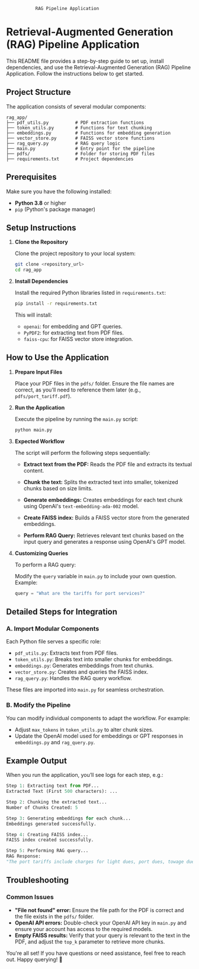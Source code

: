                RAG Pipeline Application
# Retrieval-Augmented Generation (RAG) Pipeline Application

This README file provides a step-by-step guide to set up, install dependencies, and use the Retrieval-Augmented Generation (RAG) Pipeline Application. Follow the instructions below to get started.

## Project Structure

The application consists of several modular components:
```
rag_app/
├── pdf_utils.py          # PDF extraction functions
├── token_utils.py        # Functions for text chunking
├── embeddings.py         # Functions for embedding generation
├── vector_store.py       # FAISS vector store functions
├── rag_query.py          # RAG query logic
├── main.py               # Entry point for the pipeline
├── pdfs/                 # Folder for storing PDF files
├── requirements.txt      # Project dependencies
```

## Prerequisites

Make sure you have the following installed:

* **Python 3.8** or higher
* `pip` (Python's package manager)

## Setup Instructions

1.  **Clone the Repository**

    Clone the project repository to your local system:

    ```bash
    git clone <repository_url>
    cd rag_app
    ```

2.  **Install Dependencies**

    Install the required Python libraries listed in `requirements.txt`:

    ```bash
    pip install -r requirements.txt
    ```

    This will install:

    * `openai`: for embedding and GPT queries.
    * `PyPDF2`: for extracting text from PDF files.
    * `faiss-cpu`: for FAISS vector store integration.

## How to Use the Application

1.  **Prepare Input Files**

    Place your PDF files in the `pdfs/` folder. Ensure the file names are correct, as you'll need to reference them later (e.g., `pdfs/port_tariff.pdf`).

2.  **Run the Application**

    Execute the pipeline by running the `main.py` script:

    ```bash
    python main.py
    ```

3.  **Expected Workflow**

    The script will perform the following steps sequentially:

    * **Extract text from the PDF:**
        Reads the PDF file and extracts its textual content.

    * **Chunk the text:**
        Splits the extracted text into smaller, tokenized chunks based on size limits.

    * **Generate embeddings:**
        Creates embeddings for each text chunk using OpenAI's `text-embedding-ada-002` model.

    * **Create FAISS index:**
        Builds a FAISS vector store from the generated embeddings.

    * **Perform RAG Query:**
        Retrieves relevant text chunks based on the input query and generates a response using OpenAI's GPT model.

4.  **Customizing Queries**

    To perform a RAG query:

    Modify the `query` variable in `main.py` to include your own question. Example:

    ```python
    query = "What are the tariffs for port services?"
    ```

## Detailed Steps for Integration

### A. Import Modular Components

Each Python file serves a specific role:

* `pdf_utils.py`: Extracts text from PDF files.
* `token_utils.py`: Breaks text into smaller chunks for embeddings.
* `embeddings.py`: Generates embeddings from text chunks.
* `vector_store.py`: Creates and queries the FAISS index.
* `rag_query.py`: Handles the RAG query workflow.

These files are imported into `main.py` for seamless orchestration.

### B. Modify the Pipeline

You can modify individual components to adapt the workflow. For example:

* Adjust `max_tokens` in `token_utils.py` to alter chunk sizes.
* Update the OpenAI model used for embeddings or GPT responses in `embeddings.py` and `rag_query.py`.

## Example Output

When you run the application, you’ll see logs for each step, e.g.:
```python
Step 1: Extracting text from PDF...
Extracted Text (First 500 characters): ...

Step 2: Chunking the extracted text...
Number of Chunks Created: 5

Step 3: Generating embeddings for each chunk...
Embeddings generated successfully.

Step 4: Creating FAISS index...
FAISS index created successfully.

Step 5: Performing RAG query...
RAG Response:
"The port tariffs include charges for light dues, port dues, towage dues, etc."
```

## Troubleshooting

### Common Issues

* **"File not found" error:** Ensure the file path for the PDF is correct and the file exists in the `pdfs/` folder.
* **OpenAI API errors:** Double-check your OpenAI API key in `main.py` and ensure your account has access to the required models.
* **Empty FAISS results:** Verify that your query is relevant to the text in the PDF, and adjust the `top_k` parameter to retrieve more chunks.

You're all set! If you have questions or need assistance, feel free to reach out. Happy querying! 🚀